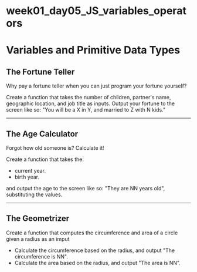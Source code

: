 # week01_day05_JS_variables_operators

# Variables and Primitive Data Types

## The Fortune Teller

Why pay a fortune teller when you can just program your fortune yourself?

Create a function that takes the number of children, partner's name, geographic location, and job title as inputs.
Output your fortune to the screen like so: "You will be a X in Y, and married to Z with N kids."

---

## The Age Calculator

Forgot how old someone is? Calculate it!

Create a function that takes the:
- current year.
- birth year.

and output the age to the screen like so: "They are NN years old", substituting the values.

---

## The Geometrizer


Create a function that computes the circumference and area of a circle given a radius as an imput

- Calculate the circumference based on the radius, and output "The circumference is NN".
- Calculate the area based on the radius, and output "The area is NN".

